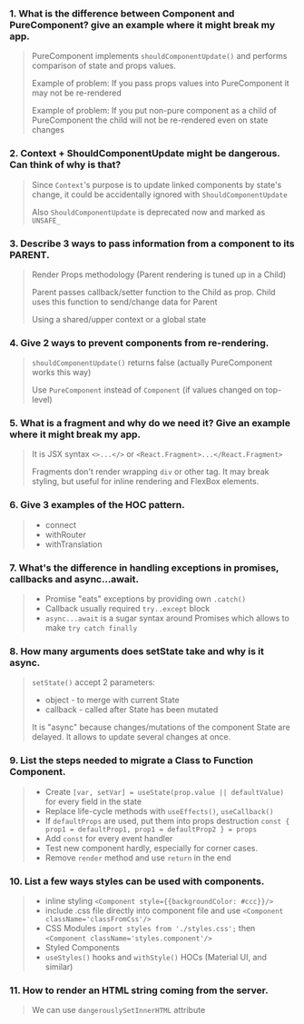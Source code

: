 ### 1. What is the difference between Component and PureComponent? give an example where it might break my app.

> PureComponent implements `shouldComponentUpdate()` and performs comparison of state and props values.
> 
> Example of problem: If you pass props values into PureComponent it may not be re-rendered
> 
> Example of problem: If you put non-pure component as a child of PureComponent the child will not be re-rendered even on state changes

### 2. Context + ShouldComponentUpdate might be dangerous. Can think of why is that?

> Since `Context`'s purpose is to update linked components by state's change, it could be accidentally ignored with `ShouldComponentUpdate`
> 
> Also `ShouldComponentUpdate` is deprecated now and marked as `UNSAFE_`

### 3. Describe 3 ways to pass information from a component to its PARENT.

> Render Props methodology (Parent rendering is tuned up in a Child)
> 
> Parent passes callback/setter function to the Child as prop. Child uses this function to send/change data for Parent
>  
> Using a shared/upper context or a global state

### 4. Give 2 ways to prevent components from re-rendering.

> `shouldComponentUpdate()` returns false (actually PureComponent works this way)
> 
> Use `PureComponent` instead of `Component` (if values changed on top-level)

### 5. What is a fragment and why do we need it? Give an example where it might break my app.

> It is JSX syntax `<>...</>` or `<React.Fragment>...</React.Fragment>`
> 
> Fragments don't render wrapping `div` or other tag. It may break styling, but useful for inline rendering and FlexBox elements.

### 6. Give 3 examples of the HOC pattern.

> - connect
> - withRouter
> - withTranslation

### 7. What's the difference in handling exceptions in promises, callbacks and async...await.

> - Promise "eats" exceptions by providing own `.catch()`
> - Callback usually required `try..except` block
> - `async...await` is a sugar syntax around Promises which allows to make `try catch finally`

### 8. How many arguments does setState take and why is it async.

> `setState()` accept 2 parameters:
> - object - to merge with current State
> - callback - called after State has been mutated
>
> It is "async" because changes/mutations of the component State are delayed. It allows to update several changes at once.

### 9. List the steps needed to migrate a Class to Function Component.
> - Create `[var, setVar] = useState(prop.value || defaultValue)` for every field in the state
> - Replace life-cycle methods with `useEffects()`, `useCallback()`
> - If `defaultProps` are used, put them into props destruction `const { prop1 = defaultProp1, prop1 = defaultProp2 } = props`
> - Add `const` for every event handler
> - Test new component hardly, especially for corner cases.
> - Remove `render` method and use `return` in the end

### 10. List a few ways styles can be used with components.

> - inline styling `<Component style={{backgroundColor: #ccc}}/>`
> - include .css file directly into component file and use `<Component className='classFromCss'/>`
> - CSS Modules `import styles from './styles.css';` then `<Component className='styles.component'/>`
> - Styled Components
> - `useStyles()` hooks and `withStyle()` HOCs (Material UI, and similar)

### 11. How to render an HTML string coming from the server.

> We can use `dangerouslySetInnerHTML` attribute
